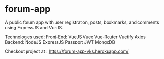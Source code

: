 # forum-app
A public forum app with user registration, posts, bookmarks, and comments using ExpressJS and VueJS.

Technologies used:
  Front-End:
    VueJS
    Vuex
    Vue-Router
    Vuetify
    Axios
  Backend:
    NodeJS
    ExpressJS
    Passport
    JWT
    MongoDB

Checkout project at : https://forum-app-vks.herokuapp.com/
